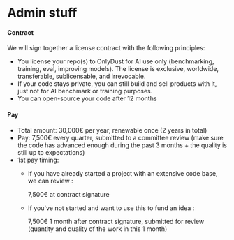 # Admin stuff

#### Contract&#x20;

We will sign together a license contract with the following principles:&#x20;

* You license your repo(s) to OnlyDust for AI use only (benchmarking, training, eval, improving models). The license is exclusive, worldwide, transferable, sublicensable, and irrevocable.
* If your code stays private, you can still build and sell products with it, just not for AI benchmark or training purposes.
* You can open-source your code after 12 months&#x20;

#### Pay

* Total amount: 30,000€ per year, renewable once (2 years in total)
* Pay: 7,500€ every quarter, submitted to a committee review (make sure the code has advanced enough during the past 3 months + the quality is still up to expectations)
* 1st pay timing:&#x20;
  *   If you have already started a project with an extensive code base, we can review :

      7,500€ at contract signature&#x20;
  *   If you've not started and want to use this to fund an idea : &#x20;

      7,500€ 1 month after contract signature, submitted for review (quantity and quality of the work in this 1 month)&#x20;

